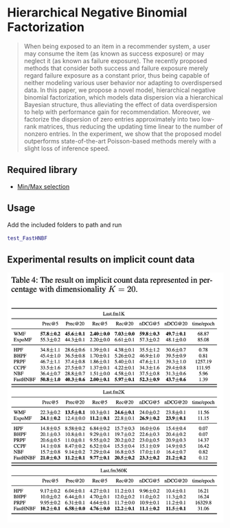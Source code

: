 # Hierarchical Negative Binomial Factorization
>When being exposed to an item in a recommender system, a user may consume the item (as known as success exposure) or may neglect it (as known as failure exposure). The recently proposed methods that consider both success and failure exposure merely regard failure exposure as a constant prior, thus being capable of neither modeling various user behavior nor adapting to overdispersed data. In this paper, we propose a novel model, hierarchical negative binomial factorization, which models data dispersion via a hierarchical Bayesian structure, thus alleviating the effect of data overdispersion to help with performance gain for recommendation. Moreover, we factorize the dispersion of zero entries approximately into two low-rank matrices, thus reducing the updating time linear to the number of nonzero entries. In the experiment, we show that the proposed model outperforms state-of-the-art Poisson-based methods merely with a slight loss of inference speed.

## Required library
- <a href="https://www.mathworks.com/matlabcentral/fileexchange/23576-min-max-selection" target="_blank">Min/Max selection</a> 

## Usage
Add the included folders to path and run
```matlab
test_FastHNBF
```

## Experimental results on implicit count data

![Results on Implicit Count](https://github.com/iankuoli/HNBF/blob/master/results_implicit.png?raw=true)
